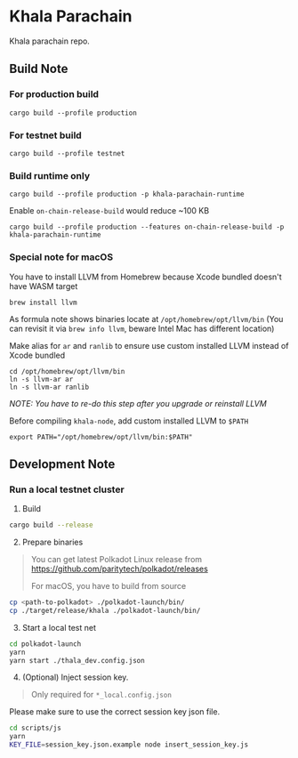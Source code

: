 # Khala Parachain

Khala parachain repo.

## Build Note

### For production build

`cargo build --profile production`

### For testnet build

`cargo build --profile testnet`

### Build runtime only

`cargo build --profile production -p khala-parachain-runtime`

Enable `on-chain-release-build` would reduce ~100 KB

`cargo build --profile production --features on-chain-release-build -p khala-parachain-runtime`

### Special note for macOS

You have to install LLVM from Homebrew because Xcode bundled doesn't have WASM target

```
brew install llvm
```

As formula note shows binaries locate at `/opt/homebrew/opt/llvm/bin`
(You can revisit it via `brew info llvm`, beware Intel Mac has different location)

Make alias for `ar` and `ranlib` to ensure use custom installed LLVM instead of Xcode bundled

```
cd /opt/homebrew/opt/llvm/bin
ln -s llvm-ar ar
ln -s llvm-ar ranlib
```

*NOTE: You have to re-do this step after you upgrade or reinstall LLVM*

Before compiling `khala-node`, add custom installed LLVM to `$PATH`

```
export PATH="/opt/homebrew/opt/llvm/bin:$PATH"
```

## Development Note

### Run a local testnet cluster

1. Build

```bash
cargo build --release
```

2. Prepare binaries

> You can get latest Polkadot Linux release from https://github.com/paritytech/polkadot/releases
> 
> For macOS, you have to build from source

```bash
cp <path-to-polkadot> ./polkadot-launch/bin/
cp ./target/release/khala ./polkadot-launch/bin/
```

3. Start a local test net

```bash
cd polkadot-launch
yarn
yarn start ./thala_dev.config.json
```

4. (Optional) Inject session key.

> Only required for `*_local.config.json`

Please make sure to use the correct session key json file.

```bash
cd scripts/js
yarn
KEY_FILE=session_key.json.example node insert_session_key.js
```
